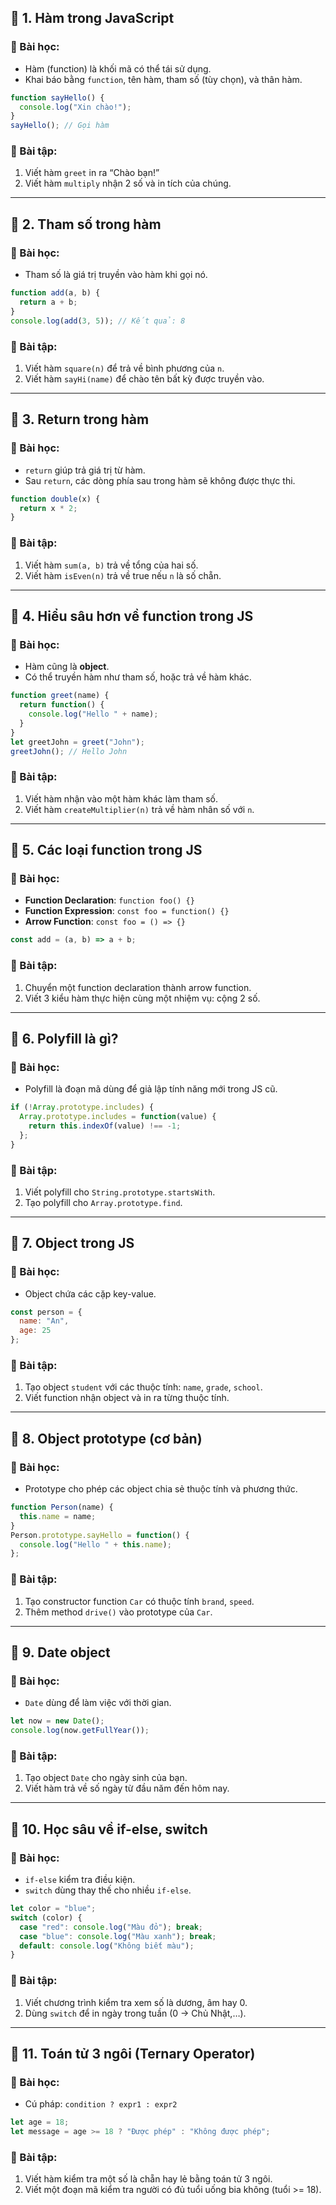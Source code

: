 ## 🔹 1. **Hàm trong JavaScript**

### 🔸 Bài học:

* Hàm (function) là khối mã có thể tái sử dụng.
* Khai báo bằng `function`, tên hàm, tham số (tùy chọn), và thân hàm.

```js
function sayHello() {
  console.log("Xin chào!");
}
sayHello(); // Gọi hàm
```

### 🔸 Bài tập:

1. Viết hàm `greet` in ra “Chào bạn!”
2. Viết hàm `multiply` nhận 2 số và in tích của chúng.

---

## 🔹 2. **Tham số trong hàm**

### 🔸 Bài học:

* Tham số là giá trị truyền vào hàm khi gọi nó.

```js
function add(a, b) {
  return a + b;
}
console.log(add(3, 5)); // Kết quả: 8
```

### 🔸 Bài tập:

1. Viết hàm `square(n)` để trả về bình phương của `n`.
2. Viết hàm `sayHi(name)` để chào tên bất kỳ được truyền vào.

---

## 🔹 3. **Return trong hàm**

### 🔸 Bài học:

* `return` giúp trả giá trị từ hàm.
* Sau `return`, các dòng phía sau trong hàm sẽ không được thực thi.

```js
function double(x) {
  return x * 2;
}
```

### 🔸 Bài tập:

1. Viết hàm `sum(a, b)` trả về tổng của hai số.
2. Viết hàm `isEven(n)` trả về true nếu `n` là số chẵn.

---

## 🔹 4. **Hiểu sâu hơn về function trong JS**

### 🔸 Bài học:

* Hàm cũng là **object**.
* Có thể truyền hàm như tham số, hoặc trả về hàm khác.

```js
function greet(name) {
  return function() {
    console.log("Hello " + name);
  }
}
let greetJohn = greet("John");
greetJohn(); // Hello John
```

### 🔸 Bài tập:

1. Viết hàm nhận vào một hàm khác làm tham số.
2. Viết hàm `createMultiplier(n)` trả về hàm nhân số với `n`.

---

## 🔹 5. **Các loại function trong JS**

### 🔸 Bài học:

* **Function Declaration**: `function foo() {}`
* **Function Expression**: `const foo = function() {}`
* **Arrow Function**: `const foo = () => {}`

```js
const add = (a, b) => a + b;
```

### 🔸 Bài tập:

1. Chuyển một function declaration thành arrow function.
2. Viết 3 kiểu hàm thực hiện cùng một nhiệm vụ: cộng 2 số.

---

## 🔹 6. **Polyfill là gì?**

### 🔸 Bài học:

* Polyfill là đoạn mã dùng để giả lập tính năng mới trong JS cũ.

```js
if (!Array.prototype.includes) {
  Array.prototype.includes = function(value) {
    return this.indexOf(value) !== -1;
  };
}
```

### 🔸 Bài tập:

1. Viết polyfill cho `String.prototype.startsWith`.
2. Tạo polyfill cho `Array.prototype.find`.

---

## 🔹 7. **Object trong JS**

### 🔸 Bài học:

* Object chứa các cặp key-value.

```js
const person = {
  name: "An",
  age: 25
};
```

### 🔸 Bài tập:

1. Tạo object `student` với các thuộc tính: `name`, `grade`, `school`.
2. Viết function nhận object và in ra từng thuộc tính.

---

## 🔹 8. **Object prototype (cơ bản)**

### 🔸 Bài học:

* Prototype cho phép các object chia sẻ thuộc tính và phương thức.

```js
function Person(name) {
  this.name = name;
}
Person.prototype.sayHello = function() {
  console.log("Hello " + this.name);
};
```

### 🔸 Bài tập:

1. Tạo constructor function `Car` có thuộc tính `brand`, `speed`.
2. Thêm method `drive()` vào prototype của `Car`.

---

## 🔹 9. **Date object**

### 🔸 Bài học:

* `Date` dùng để làm việc với thời gian.

```js
let now = new Date();
console.log(now.getFullYear());
```

### 🔸 Bài tập:

1. Tạo object `Date` cho ngày sinh của bạn.
2. Viết hàm trả về số ngày từ đầu năm đến hôm nay.

---

## 🔹 10. **Học sâu về if-else, switch**

### 🔸 Bài học:

* `if-else` kiểm tra điều kiện.
* `switch` dùng thay thế cho nhiều `if-else`.

```js
let color = "blue";
switch (color) {
  case "red": console.log("Màu đỏ"); break;
  case "blue": console.log("Màu xanh"); break;
  default: console.log("Không biết màu");
}
```

### 🔸 Bài tập:

1. Viết chương trình kiểm tra xem số là dương, âm hay 0.
2. Dùng `switch` để in ngày trong tuần (0 -> Chủ Nhật,…).

---

## 🔹 11. **Toán tử 3 ngôi (Ternary Operator)**

### 🔸 Bài học:

* Cú pháp: `condition ? expr1 : expr2`

```js
let age = 18;
let message = age >= 18 ? "Được phép" : "Không được phép";
```

### 🔸 Bài tập:

1. Viết hàm kiểm tra một số là chẵn hay lẻ bằng toán tử 3 ngôi.
2. Viết một đoạn mã kiểm tra người có đủ tuổi uống bia không (tuổi >= 18).



